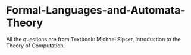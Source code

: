 # Formal-Languages-and-Automata-Theory
All the questions are from Textbook: Michael Sipser, Introduction to the Theory of Computation.
